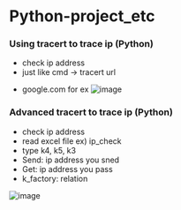 # Python-project_etc

### Using tracert to trace ip (Python)
- check ip address
- just like cmd -> tracert url 
* google.com for ex
![image](https://user-images.githubusercontent.com/50603209/133537586-9310a400-54ec-4615-a8c2-43e568aaebf5.png)

### Advanced tracert to trace ip (Python)
- check ip address
- read excel file ex) ip_check
- type k4, k5, k3
- Send: ip address you sned
- Get: ip address you pass
- k_factory: relation

![image](https://user-images.githubusercontent.com/50603209/134642841-7f8b5b28-890a-4a25-b800-93f79c64bbef.png)

